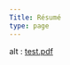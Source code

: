 ```yaml
---
Title: Résumé
type: page
---
```


<object data="/Masood Resume_Nov2021.pdf" type="application/pdf" width="800" height="1000">
  alt : <a href="/Masood Resume_Nov2021.pdf">test.pdf</a>
</object>

